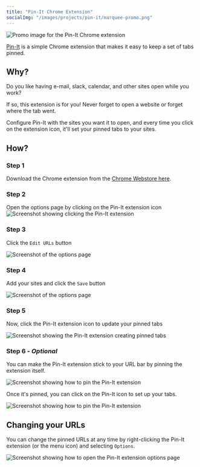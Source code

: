 ```yaml
---
title: "Pin-It Chrome Extension"
socialImg: "/images/projects/pin-it/marquee-promo.png"
---
```


![Promo image for the Pin-It Chrome extension](/images/projects/pin-it/marquee-promo.png)

[Pin-It](https://chrome.google.com/webstore/detail/pin-it/iaebojjjijdaeinlldahkekclhdjgkme)
is a simple Chrome extension that makes it easy to keep a set of tabs pinned.

## Why?

Do you like having e-mail, slack, calendar, and other sites open while you work?

If so, this extension is for you! Never forget to open a website or forget
where the tab went.

Configure Pin-It with the sites you want it to open, and every time you click
on the extension icon, it'll set your pinned tabs to your sites.

## How?

### Step 1
Download the Chrome extension from the
[Chrome Webstore here](https://chrome.google.com/webstore/detail/pin-it/iaebojjjijdaeinlldahkekclhdjgkme).

### Step 2

Open the options page by clicking on the Pin-It extension icon
![Screenshot showing clicking the Pin-It extension](/images/projects/pin-it/pin-it-step-1.png)

### Step 3

Click the `Edit URLs` button

![Screenshot of the options page](/images/projects/pin-it/pin-it-step-2.png)

### Step 4

Add your sites and click the `Save` button

![Screenshot of the options page](/images/projects/pin-it/pin-it-step-3.png)

### Step 5

Now, click the Pin-It extension icon to update your pinned tabs

![Screenshot showing the Pin-It extension creating pinned tabs](/images/projects/pin-it/pin-it-step-4.png)

### Step 6 - *Optional*

You can make the Pin-It extension stick to your URL bar by pinning the
extension itself.

![Screenshot showing how to pin the Pin-It extension](/images/projects/pin-it/pin-it-pin-extension.png)

Once it's pinned, you can click on the Pin-It icon to set up your tabs.

![Screenshot showing how to pin the Pin-It extension](/images/projects/pin-it/pin-it-pinned.png)

## Changing your URLs

You can change the pinned URLs at any time by right-clicking the Pin-It
extension (or the menu icon) and selecting `Options`.

![Screenshot showing how to open the Pin-It extension options page](/images/projects/pin-it/pin-it-options.png)